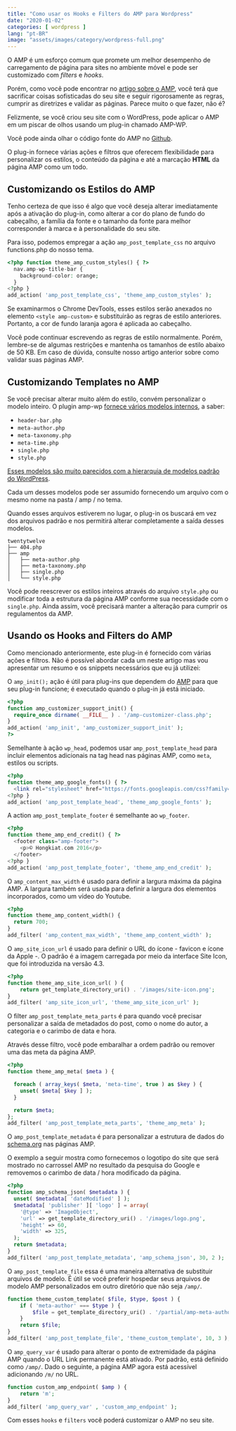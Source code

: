 ```yaml
---
title: "Como usar os Hooks e Filters do AMP para Wordpress"
date: "2020-01-02"
categories: [ wordpress ]
lang: "pt-BR"
image: "assets/images/category/wordpress-full.png"
---
```


O AMP é um esforço comum que promete um melhor desempenho de carregamento de página para sites no ambiente móvel e pode ser customizado com _filters_ e _hooks_.

Porém, como você pode encontrar no [artigo sobre o AMP](https://www.luizeof.com.br/amp-para-wordpress/), você terá que sacrificar coisas sofisticadas do seu site e seguir rigorosamente as regras, cumprir as diretrizes e validar as páginas. Parece muito o que fazer, não é?

Felizmente, se você criou seu site com o WordPress, pode aplicar o AMP em um piscar de olhos usando um plug-in chamado AMP-WP.

Você pode ainda olhar o código fonte do AMP no [Github](https://github.com/ampproject).

O plug-in fornece várias ações e filtros que oferecem flexibilidade para personalizar os estilos, o conteúdo da página e até a marcação **HTML** da página AMP como um todo.

## Customizando os Estilos do AMP

Tenho certeza de que isso é algo que você deseja alterar imediatamente após a ativação do plug-in, como alterar a cor do plano de fundo do cabeçalho, a família da fonte e o tamanho da fonte para melhor corresponder à marca e à personalidade do seu site.

Para isso, podemos empregar a ação `amp_post_template_css` no arquivo functions.php do nosso tema.

```php
<?php function theme_amp_custom_styles() { ?>
  nav.amp-wp-title-bar {
    background-color: orange;
  }
<?php }
add_action( 'amp_post_template_css', 'theme_amp_custom_styles' );
```

Se examinarmos o Chrome DevTools, esses estilos serão anexados no elemento `<style amp-custom>` e substituirão as regras de estilo anteriores. Portanto, a cor de fundo laranja agora é aplicada ao cabeçalho.

Você pode continuar escrevendo as regras de estilo normalmente. Porém, lembre-se de algumas restrições e mantenha os tamanhos de estilo abaixo de 50 KB. Em caso de dúvida, consulte nosso artigo anterior sobre como validar suas páginas AMP.

## Customizando Templates no AMP

Se você precisar alterar muito além do estilo, convém personalizar o modelo inteiro. O plugin amp-wp [fornece vários modelos internos](https://github.com/ampproject/amp-wp/tree/develop/templates), a saber:

- `header-bar.php`
- `meta-author.php`
- `meta-taxonomy.php`
- `meta-time.php`
- `single.php`
- `style.php`

[Esses modelos são muito parecidos com a hierarquia de modelos padrão do WordPress](https://developer.wordpress.org/themes/basics/template-hierarchy/).

Cada um desses modelos pode ser assumido fornecendo um arquivo com o mesmo nome na pasta / amp / no tema.

Quando esses arquivos estiverem no lugar, o plug-in os buscará em vez dos arquivos padrão e nos permitirá alterar completamente a saída desses modelos.

```text
twentytwelve
├── 404.php
├── amp
│   ├── meta-author.php
│   ├── meta-taxonomy.php
│   ├── single.php
│   └── style.php
```

Você pode reescrever os estilos inteiros através do arquivo `style.php` ou modificar toda a estrutura da página AMP conforme sua necessidade com o `single.php`. Ainda assim, você precisará manter a alteração para cumprir os regulamentos da AMP.

## Usando os Hooks and Filters do AMP

Como mencionado anteriormente, este plug-in é fornecido com várias ações e filtros. Não é possível abordar cada um neste artigo mas vou apresentar um resumo e os snippets necessários que eu já utilizei:

O `amp_init();` ação é útil para plug-ins que dependem do [AMP](https://www.luizeof.com.br/amp-para-wordpress/) para que seu plug-in funcione; é executado quando o plug-in já está iniciado.

```php
<?php
function amp_customizer_support_init() {
  require_once dirname( __FILE__ ) . '/amp-customizer-class.php';
}
add_action( 'amp_init', 'amp_customizer_support_init' );
?>
```

Semelhante à ação `wp_head`, podemos usar `amp_post_template_head` para incluir elementos adicionais na tag head nas páginas AMP, como `meta`, estilos ou scripts.

```php
<?php
function theme_amp_google_fonts() { ?>
  <link rel="stylesheet" href="https://fonts.googleapis.com/css?family=PT+Serif:400,400italic,700,700italic%7CRoboto+Slab:400,700&subset=latin,latin">
<?php }
add_action( 'amp_post_template_head', 'theme_amp_google_fonts' );
```

A action `amp_post_template_footer` é semelhante ao `wp_footer`.

```php
<?php
function theme_amp_end_credit() { ?>
  <footer class="amp-footer">
    <p>© Hongkiat.com 2016</p>
  </footer>
<?php }
add_action( 'amp_post_template_footer', 'theme_amp_end_credit' );
```

O `amp_content_max_width` é usado para definir a largura máxima da página AMP. A largura também será usada para definir a largura dos elementos incorporados, como um vídeo do Youtube.

```php
<?php
function theme_amp_content_width() {
  return 700;
}
add_filter( 'amp_content_max_width', 'theme_amp_content_width' );
```

O `amp_site_icon_url` é usado para definir o URL do ícone - favicon e ícone da Apple -. O padrão é a imagem carregada por meio da interface Site Icon, que foi introduzida na versão 4.3.

```php
<?php
function theme_amp_site_icon_url( ) {
    return get_template_directory_uri() . '/images/site-icon.png';
}
add_filter( 'amp_site_icon_url', 'theme_amp_site_icon_url' );
```

O filter `amp_post_template_meta_parts` é para quando você precisar personalizar a saída de metadados do post, como o nome do autor, a categoria e o carimbo de data e hora.

Através desse filtro, você pode embaralhar a ordem padrão ou remover uma das meta da página AMP.

```php
<?php
function theme_amp_meta( $meta ) {

  foreach ( array_keys( $meta, 'meta-time', true ) as $key ) {
    unset( $meta[ $key ] );
  }

  return $meta;
};
add_filter( 'amp_post_template_meta_parts', 'theme_amp_meta' );
```

O `amp_post_template_metadata` é para personalizar a estrutura de dados do [schema.org](https://schema.org/) nas páginas AMP.

O exemplo a seguir mostra como fornecemos o logotipo do site que será mostrado no carrossel AMP no resultado da pesquisa do Google e removemos o carimbo de data / hora modificado da página.

```php
<?php
function amp_schema_json( $metadata ) {
  unset( $metadata[ 'dateModified' ] );
  $metadata[ 'publisher' ][ 'logo' ] = array(
    '@type' => 'ImageObject',
    'url' => get_template_directory_uri() . '/images/logo.png',
    'height' => 60,
    'width' => 325,
  );
  return $metadata;
}
add_filter( 'amp_post_template_metadata', 'amp_schema_json', 30, 2 );
```

O `amp_post_template_file` essa é uma maneira alternativa de substituir arquivos de modelo. É útil se você preferir hospedar seus arquivos de modelo AMP personalizados em outro diretório que não seja `/amp/`.

```php
function theme_custom_template( $file, $type, $post ) {
    if ( 'meta-author' === $type ) {
        $file = get_template_directory_uri() . '/partial/amp-meta-author.php';
    }
    return $file;
}
add_filter( 'amp_post_template_file', 'theme_custom_template', 10, 3 );
```

O `amp_query_var` é usado para alterar o ponto de extremidade da página AMP quando o URL Link permanente está ativado. Por padrão, está definido como `/amp/`. Dado o seguinte, a página AMP agora está acessível adicionando `/m/` no URL.

```php
function custom_amp_endpoint( $amp ) {
    return 'm';
}
add_filter( 'amp_query_var' , 'custom_amp_endpoint' );
```

Com esses `hooks` e `filters` você poderá customizar o AMP no seu site.
